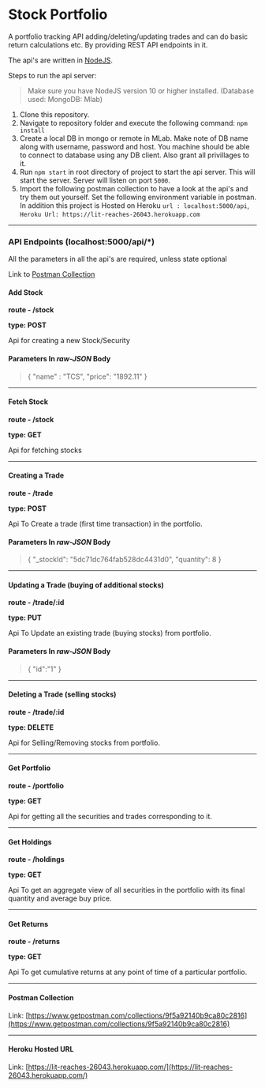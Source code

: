 # Stock Portfolio
A portfolio tracking API adding/deleting/updating trades and can do basic return calculations etc.
By providing REST API endpoints in it.

The api's are written in [NodeJS](https://nodejs.org/en/).

Steps to run the api server:
> Make sure you have NodeJS version 10 or higher installed. (Database used: MongoDB: Mlab)
1) Clone this repository.
2) Navigate to repository folder and execute the following command:
    `npm install`
3) Create a local DB in mongo or remote in MLab. Make note of DB name along with username, password and host. You machine should be able to connect to database using any DB client. Also grant all privillages to it.
4) Run `npm start` in root directory of project to start the api server. This will start the server. Server will listen on port `5000`.
5) Import the following postman collection to have a look at the api's and try them out yourself. Set the following environment variable in postman. In addition this project is Hosted on Heroku
    `url : localhost:5000/api`,
    `Heroku Url: https://lit-reaches-26043.herokuapp.com`
___

### API Endpoints (localhost:5000/api/*)

All the parameters in all the api's are required, unless state optional

Link to [Postman Collection](https://www.getpostman.com/collections/9f5a92140b9ca80c2816)

#### Add Stock
**route - /stock**

**type: POST**

 Api for creating a new Stock/Security

#### Parameters In *raw-JSON* Body
>{
	"name" : "TCS",
	"price": "1892.11"
}
___
#### Fetch Stock
**route - /stock**

**type: GET**

 Api for fetching stocks

___
#### Creating a Trade
**route - /trade**

**type: POST**

 Api To Create a trade (first time transaction) in the portfolio.

#### Parameters In *raw-JSON* Body
> {
	"_stockId": "5dc71dc764fab528dc4431d0",
	"quantity": 8
}

___
#### Updating a Trade (buying of additional stocks)
**route - /trade/:id**

**type: PUT**

 Api To Update an existing trade (buying stocks) from portfolio.

#### Parameters In *raw-JSON* Body
> {
	"id":"1"
}

___
#### Deleting a Trade (selling stocks)
**route - /trade/:id**

**type: DELETE**

 Api for Selling/Removing stocks from portfolio.

___
#### Get Portfolio
**route - /portfolio**

**type: GET**

 Api for getting all the securities and trades corresponding
to it.

___
#### Get Holdings
**route - /holdings**

**type: GET**

 Api To get an aggregate view of all securities in the portfolio with its final quantity and average buy price.

___
#### Get Returns
**route - /returns**

**type: GET**

 Api To get cumulative returns at any point of time of a particular portfolio.

___
#### Postman Collection

Link: [https://www.getpostman.com/collections/9f5a92140b9ca80c2816](https://www.getpostman.com/collections/9f5a92140b9ca80c2816)

___
#### Heroku Hosted URL

Link: [https://lit-reaches-26043.herokuapp.com/](https://lit-reaches-26043.herokuapp.com/)